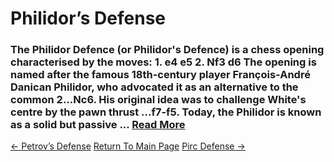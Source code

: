 # Philidor’s Defense

### The Philidor Defence (or Philidor's Defence) is a chess opening characterised by the moves: 1. e4 e5 2. Nf3 d6 The opening is named after the famous 18th-century player François-André Danican Philidor, who advocated it as an alternative to the common 2...Nc6. His original idea was to challenge White's centre by the pawn thrust ...f7-f5. Today, the Philidor is known as a solid but passive ...  [Read More](https://en.wikipedia.org/wiki/Philidor_Defence)

[<- Petrov’s Defense](Petrov’sDefense.md)   [Return To Main Page](index.md)   [Pirc Defense ->](PircDefense.md)
